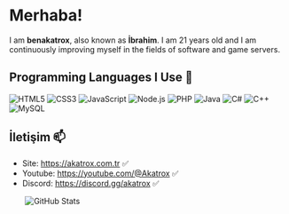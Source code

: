 # Merhaba!
I am **benakatrox**, also known as **İbrahim**. I am 21 years old and I am continuously improving myself in the fields of software and game servers.
⠀
## Programming Languages ​​I Use 🚀
![HTML5](https://img.icons8.com/color/48/000000/html-5.png) 
![CSS3](https://img.icons8.com/color/48/000000/css3.png)
![JavaScript](https://img.icons8.com/color/48/000000/javascript.png) 
![Node.js](https://img.icons8.com/color/48/000000/nodejs.png) 
![PHP](https://img.icons8.com/color/48/000000/php.png)
![Java](https://img.icons8.com/color/48/000000/java-coffee-cup-logo.png)
![C#](https://img.icons8.com/color/48/000000/c-sharp-logo.png)
![C++](https://img.icons8.com/color/48/000000/c-plus-plus-logo.png)
![MySQL](https://img.icons8.com/color/48/000000/mysql-logo.png)
⠀
## İletişim 📫
- Site: https://akatrox.com.tr ✅
- Youtube: https://youtube.com/@Akatrox ✅
- Discord: https://discord.gg/akatrox ✅

⠀
⠀
![GitHub Stats](https://github-readme-stats.vercel.app/api?username=benakatrox)
